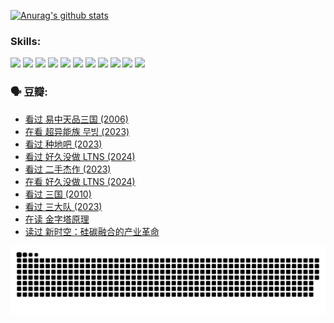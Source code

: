 
[![Anurag's github stats](https://github-readme-stats.vercel.app/api?username=w940853815)](https://github.com/anuraghazra/github-readme-stats)

### Skills:

<code><img height="32" src="https://cdn.jsdelivr.net/npm/simple-icons@v5/icons/python.svg"></code>
<code><img height="32" src="https://cdn.jsdelivr.net/npm/simple-icons@v5/icons/javascript.svg"></code>
<code><img height="32" src="https://cdn.jsdelivr.net/npm/simple-icons@v5/icons/django.svg"></code>
<code><img height="32" src="https://cdn.jsdelivr.net/npm/simple-icons@v5/icons/flask.svg"></code>
<code><img height="32" src="https://cdn.jsdelivr.net/npm/simple-icons@v5/icons/vuetify.svg"></code>
<code><img height="32" src="https://cdn.jsdelivr.net/npm/simple-icons@v5/icons/git.svg"></code>
<code><img height="32" src="https://cdn.jsdelivr.net/npm/simple-icons@v5/icons/docker.svg"></code>
<code><img height="32" src="https://cdn.jsdelivr.net/npm/simple-icons@v5/icons/postgresql.svg"></code>
<code><img height="32" src="https://cdn.jsdelivr.net/npm/simple-icons@v5/icons/elasticsearch.svg"></code>
<code><img height="32" src="https://cdn.jsdelivr.net/npm/simple-icons@v5/icons/macos.svg"></code>
<code><img height="32" src="https://cdn.jsdelivr.net/npm/simple-icons@v5/icons/linux.svg"></code>

### 🗣 豆瓣:

<!-- DOUBAN-ACTIVITIES:START -->
- [看过 易中天品三国‎ (2006)](https://www.douban.com/people/136069238/status/4529910812/?_i=08841712)
- [在看 超异能族 무빙‎ (2023)](https://www.douban.com/people/136069238/status/4527291077/?_i=08841712)
- [看过 种地吧‎ (2023)](https://www.douban.com/people/136069238/status/4527289637/?_i=08841712)
- [看过 好久没做 LTNS‎ (2024)](https://www.douban.com/people/136069238/status/4527289515/?_i=08841712)
- [看过 二手杰作‎ (2023)](https://www.douban.com/people/136069238/status/4522502716/?_i=08841712)
- [在看 好久没做 LTNS‎ (2024)](https://www.douban.com/people/136069238/status/4521969883/?_i=08841712)
- [看过 三国‎ (2010)](https://www.douban.com/people/136069238/status/4521634661/?_i=08841712)
- [看过 三大队‎ (2023)](https://www.douban.com/people/136069238/status/4510323325/?_i=08841712)
- [在读 金字塔原理](https://www.douban.com/people/136069238/status/4507497587/?_i=08841712)
- [读过 新时空：硅碳融合的产业革命](https://www.douban.com/people/136069238/status/4506659177/?_i=08841712)
<!-- DOUBAN-ACTIVITIES:END -->


![Snake animation](https://raw.githubusercontent.com/w940853815/w940853815/output/github-contribution-grid-snake.svg)

<!--
**w940853815/w940853815** is a ✨ _special_ ✨ repository because its `README.md` (this file) appears on your GitHub profile.

Here are some ideas to get you started:

- 🔭 I’m currently working on ...
- 🌱 I’m currently learning ...
- 👯 I’m looking to collaborate on ...
- 🤔 I’m looking for help with ...
- 💬 Ask me about ...
- 📫 How to reach me: ...
- 😄 Pronouns: ...
- ⚡ Fun fact: ...
-->
